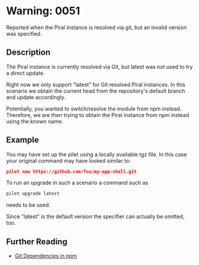 # Warning: 0051

Reported when the Piral instance is resolved via git, but an invalid version was specified.

## Description

The Piral instance is currently resolved via Git, but latest was not used to try a direct update.

Right now we only support "latest" for Git resolved Piral instances. In this scenario we obtain the
current head from the repository's default branch and update accordingly.

Potentially, you wanted to switch/resolve the module from npm instead. Therefore, we are then trying to
obtain the Piral instance from npm instead using the known name.

## Example

You may have set up the pilet using a locally available tgz file. In this case your original command may
have looked similar to:

```json
pilet new https://github.com/foo/my-app-shell.git
```

To run an upgrade in such a scenario a command such as

```sh
pilet upgrade latest
```

needs to be used.

Since "latest" is the default version the specifier can actually be omitted, too.

## Further Reading

 - [Git Dependencies in npm](https://medium.com/@jonchurch/use-github-branch-as-dependency-in-package-json-5eb609c81f1a)
